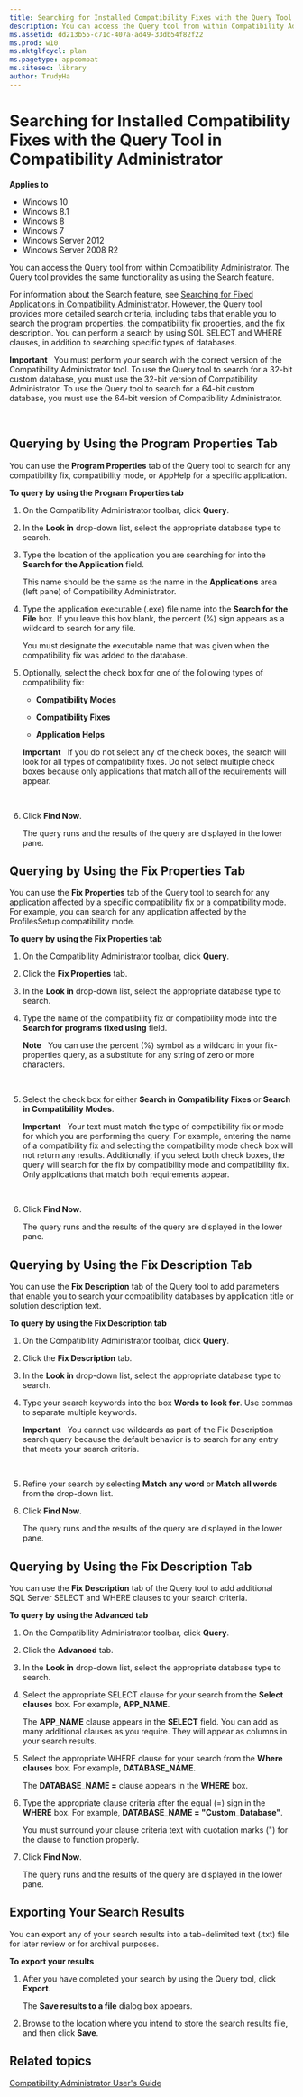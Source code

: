 ```yaml
---
title: Searching for Installed Compatibility Fixes with the Query Tool in Compatibility Administrator (Windows 10)
description: You can access the Query tool from within Compatibility Administrator. The Query tool provides the same functionality as using the Search feature.
ms.assetid: dd213b55-c71c-407a-ad49-33db54f82f22
ms.prod: w10
ms.mktglfcycl: plan
ms.pagetype: appcompat
ms.sitesec: library
author: TrudyHa
---
```


# Searching for Installed Compatibility Fixes with the Query Tool in Compatibility Administrator


**Applies to**

-   Windows 10
-   Windows 8.1
-   Windows 8
-   Windows 7
-   Windows Server 2012
-   Windows Server 2008 R2

You can access the Query tool from within Compatibility Administrator. The Query tool provides the same functionality as using the Search feature.

For information about the Search feature, see [Searching for Fixed Applications in Compatibility Administrator](searching-for-fixed-applications-in-compatibility-administrator.md). However, the Query tool provides more detailed search criteria, including tabs that enable you to search the program properties, the compatibility fix properties, and the fix description. You can perform a search by using SQL SELECT and WHERE clauses, in addition to searching specific types of databases.

**Important**  
You must perform your search with the correct version of the Compatibility Administrator tool. To use the Query tool to search for a 32-bit custom database, you must use the 32-bit version of Compatibility Administrator. To use the Query tool to search for a 64-bit custom database, you must use the 64-bit version of Compatibility Administrator.

 

## Querying by Using the Program Properties Tab


You can use the **Program Properties** tab of the Query tool to search for any compatibility fix, compatibility mode, or AppHelp for a specific application.

**To query by using the Program Properties tab**

1.  On the Compatibility Administrator toolbar, click **Query**.

2.  In the **Look in** drop-down list, select the appropriate database type to search.

3.  Type the location of the application you are searching for into the **Search for the Application** field.

    This name should be the same as the name in the **Applications** area (left pane) of Compatibility Administrator.

4.  Type the application executable (.exe) file name into the **Search for the File** box. If you leave this box blank, the percent (%) sign appears as a wildcard to search for any file.

    You must designate the executable name that was given when the compatibility fix was added to the database.

5.  Optionally, select the check box for one of the following types of compatibility fix:

    -   **Compatibility Modes**

    -   **Compatibility Fixes**

    -   **Application Helps**

    **Important**  
    If you do not select any of the check boxes, the search will look for all types of compatibility fixes. Do not select multiple check boxes because only applications that match all of the requirements will appear.

     

6.  Click **Find Now**.

    The query runs and the results of the query are displayed in the lower pane.

## Querying by Using the Fix Properties Tab


You can use the **Fix Properties** tab of the Query tool to search for any application affected by a specific compatibility fix or a compatibility mode. For example, you can search for any application affected by the ProfilesSetup compatibility mode.

**To query by using the Fix Properties tab**

1.  On the Compatibility Administrator toolbar, click **Query**.

2.  Click the **Fix Properties** tab.

3.  In the **Look in** drop-down list, select the appropriate database type to search.

4.  Type the name of the compatibility fix or compatibility mode into the **Search for programs fixed using** field.

    **Note**  
    You can use the percent (%) symbol as a wildcard in your fix-properties query, as a substitute for any string of zero or more characters.

     

5.  Select the check box for either **Search in Compatibility Fixes** or **Search in Compatibility Modes**.

    **Important**  
    Your text must match the type of compatibility fix or mode for which you are performing the query. For example, entering the name of a compatibility fix and selecting the compatibility mode check box will not return any results. Additionally, if you select both check boxes, the query will search for the fix by compatibility mode and compatibility fix. Only applications that match both requirements appear.

     

6.  Click **Find Now**.

    The query runs and the results of the query are displayed in the lower pane.

## Querying by Using the Fix Description Tab


You can use the **Fix Description** tab of the Query tool to add parameters that enable you to search your compatibility databases by application title or solution description text.

**To query by using the Fix Description tab**

1.  On the Compatibility Administrator toolbar, click **Query**.

2.  Click the **Fix Description** tab.

3.  In the **Look in** drop-down list, select the appropriate database type to search.

4.  Type your search keywords into the box **Words to look for**. Use commas to separate multiple keywords.

    **Important**  
    You cannot use wildcards as part of the Fix Description search query because the default behavior is to search for any entry that meets your search criteria.

     

5.  Refine your search by selecting **Match any word** or **Match all words** from the drop-down list.

6.  Click **Find Now**.

    The query runs and the results of the query are displayed in the lower pane.

## Querying by Using the Fix Description Tab


You can use the **Fix Description** tab of the Query tool to add additional SQL Server SELECT and WHERE clauses to your search criteria.

**To query by using the Advanced tab**

1.  On the Compatibility Administrator toolbar, click **Query**.

2.  Click the **Advanced** tab.

3.  In the **Look in** drop-down list, select the appropriate database type to search.

4.  Select the appropriate SELECT clause for your search from the **Select clauses** box. For example, **APP\_NAME**.

    The **APP\_NAME** clause appears in the **SELECT** field. You can add as many additional clauses as you require. They will appear as columns in your search results.

5.  Select the appropriate WHERE clause for your search from the **Where clauses** box. For example, **DATABASE\_NAME**.

    The **DATABASE\_NAME =** clause appears in the **WHERE** box.

6.  Type the appropriate clause criteria after the equal (=) sign in the **WHERE** box. For example, **DATABASE\_NAME = "Custom\_Database"**.

    You must surround your clause criteria text with quotation marks (") for the clause to function properly.

7.  Click **Find Now**.

    The query runs and the results of the query are displayed in the lower pane.

## Exporting Your Search Results


You can export any of your search results into a tab-delimited text (.txt) file for later review or for archival purposes.

**To export your results**

1.  After you have completed your search by using the Query tool, click **Export**.

    The **Save results to a file** dialog box appears.

2.  Browse to the location where you intend to store the search results file, and then click **Save**.

## Related topics
[Compatibility Administrator User's Guide](compatibility-administrator-users-guide.md)

 

 





